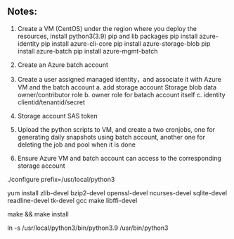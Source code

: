 ## Notes:
1. Create a VM (CentOS) under the region where you deploy the resources, install python3(3.9) pip and lib packages
pip install azure-identity
pip install azure-cli-core
pip install azure-storage-blob
pip install azure-batch
pip install azure-mgmt-batch

2. Create an Azure batch account
3. Create a user assigned managed identity，and associate it with Azure VM and the batch account
    a. add storage account Storage blob data owner/contributor role
    b. owner role for batach account itself
    c. identity clientid/tenantid/secret
4. Storage account SAS token
5. Upload the python scripts to VM, and create a two cronjobs, one for generating daily snapshots using batch account, another one for deleting the job and pool when it is done
6. Ensure Azure VM and batch account can access to the corresponding storage account

./configure prefix=/usr/local/python3

yum install zlib-devel bzip2-devel openssl-devel ncurses-devel sqlite-devel readline-devel tk-devel gcc make libffi-devel

make && make install

ln -s /usr/local/python3/bin/python3.9 /usr/bin/python3